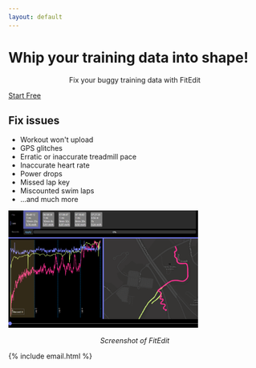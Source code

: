 ```yaml
---
layout: default
---
```


<main>
<h1>Whip your training data into shape!</h1>

<p style="text-align: center;">
Fix your buggy training data with <span class="brand">Fit<span class="brand-suffix">Edit</span></span>
</p>

<a class="cta-button" href="get.html">Start Free</a>

<section class="section">
<h2>Fix issues</h2>
<p>

<ul>
<li>Workout won't upload</li>
<li>GPS glitches</li>
<li>Erratic or inaccurate treadmill pace</li>
<li>Inaccurate heart rate</li>
<li>Power drops</li>
<li>Missed lap key</li>
<li>Miscounted swim laps</li>
<li>...and much more</li>
</ul>
</p>
</section>

<img src="assets/images/screenshot.png" style="border: none; width: 75%;" class="center" alt="Screenshot of FitEdit"/>
<p style="font-style: italic; text-align: center">Screenshot of FitEdit</p>

{% include email.html %}

</main>
